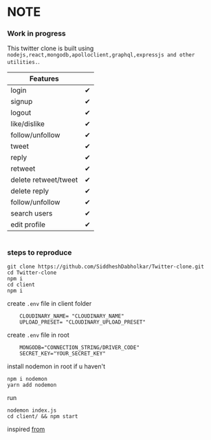 # NOTE

### Work in progress

This twitter clone is built using `nodejs,react,mongodb,apolloclient,graphql,expressjs and other utilities.`.

| Features             |          |
| -------------------- | -------- |
| login                | &#x2714; |
| signup               | &#x2714; |
| logout               | &#x2714; |
| like/dislike         | &#x2714; |
| follow/unfollow      | &#x2714; |
| tweet                | &#x2714; |
| reply                | &#x2714; |
| retweet              | &#x2714; |
| delete retweet/tweet | &#x2714; |
| delete reply         | &#x2714; |
| follow/unfollow      | &#x2714; |
| search users         | &#x2714; |
| edit profile         | &#x2714; |

#

### steps to reproduce

```
git clone https://github.com/SiddheshDabholkar/Twitter-clone.git
cd Twitter-clone
npm i
cd client
npm i
```

create `.env` file in client folder

```
    CLOUDINARY_NAME= "CLOUDINARY_NAME"
    UPLOAD_PRESET= "CLOUDINARY_UPLOAD_PRESET"
```

create `.env` file in root

```
    MONGODB="CONNECTION_STRING/DRIVER_CODE"
    SECRET_KEY="YOUR_SECRET_KEY"
```

install nodemon in root if u haven't

```
npm i nodemon
yarn add nodemon
```

run

```
nodemon index.js
cd client/ && npm start
```

inspired [from](https://youtu.be/n1mdAPFq2Os)
